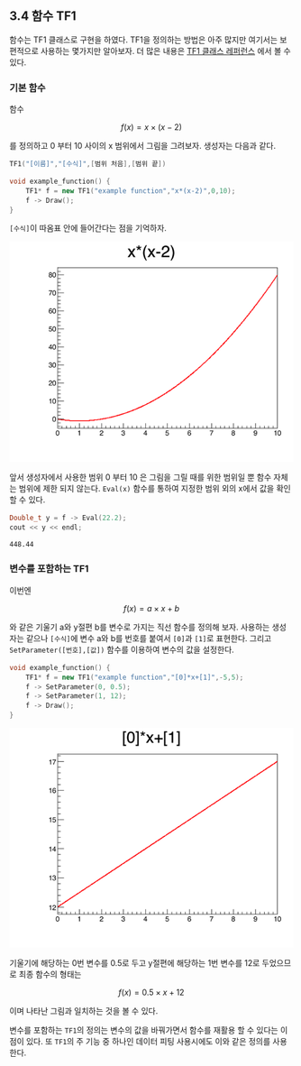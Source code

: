 ## 3.4 함수 TF1

함수는 TF1 클래스로 구현을 하였다. TF1을 정의하는 방법은 아주 많지만 여기서는 보편적으로 사용하는 몇가지만 알아보자.
더 많은 내용은 [TF1 클래스 레퍼런스](https://root.cern.ch/doc/master/classTF1.html) 에서 볼 수 있다.

### 기본 함수

함수

$$f(x) = x\times (x-2)$$

를 정의하고 0 부터 10 사이의 x 범위에서 그림을 그려보자. 생성자는 다음과 같다.

```c++
TF1("[이름]","[수식]",[범위 처음],[범위 끝])
```

```c++
void example_function() {
    TF1* f = new TF1("example function","x*(x-2)",0,10);
    f -> Draw();
}
```

`[수식]`이 따옴표 안에 들어간다는 점을 기억하자.

![](uploads/images/function1.png)

앞서 생성자에서 사용한 범위 0 부터 10 은 그림을 그릴 때를 위한 범위일 뿐 함수 자체는 범위에 제한 되지 않는다.
`Eval(x)` 함수를 통하여 지정한 범위 외의 x에서 값을 확인 할 수 있다.

```c++
Double_t y = f -> Eval(22.2);
cout << y << endl;
```
```
448.44
```

### 변수를 포함하는 TF1

이번엔

$$f(x) = a\times x + b$$

와 같은 기울기 a와 y절편 b를 변수로 가지는 직선 함수를 정의해 보자.
사용하는 생성자는 같으나 `[수식]`에 변수 a와 b를 번호를 붙여서 `[0]`과 `[1]`로 표현한다.
그리고 `SetParameter([번호],[값])` 함수를 이용하여 변수의 값을 설정한다.

```c++
void example_function() {
    TF1* f = new TF1("example function","[0]*x+[1]",-5,5);
    f -> SetParameter(0, 0.5);
    f -> SetParameter(1, 12);
    f -> Draw();
}
```

![](uploads/images/function2.png)


기울기에 해당하는 0번 변수를 0.5로 두고 y절편에 해당하는 1번 변수를 12로 두었으므로 최종 함수의 형태는

$$f(x) = 0.5\times x + 12$$

이며 나타난 그림과 일치하는 것을 볼 수 있다.

변수를 포함하는 `TF1`의 정의는 변수의 값을 바꿔가면서 함수를 재활용 할 수 있다는 이점이 있다.
또 `TF1`의 주 기능 중 하나인 데이터 피팅 사용시에도 이와 같은 정의를 사용한다.
